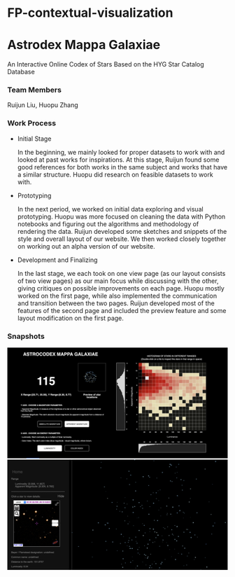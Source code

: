 # FP-contextual-visualization
# Astrodex Mappa Galaxiae
An Interactive Online Codex of Stars Based on the HYG Star Catalog Database


### Team Members
Ruijun Liu, Huopu Zhang

### Work Process
- Initial Stage

   In the beginning, we mainly looked for proper datasets to work with and looked at past works for inspirations. At this stage, Ruijun found some good references for both works in the same subject and works that have a similar structure. Huopu did research on feasible datasets to work with.

- Prototyping
   
   In the next period, we worked on initial data exploring and visual prototyping. Huopu was more focused on cleaning the data with Python notebooks and figuring out the algorithms and methodology of rendering the data. Ruijun developed some sketches and snippets of the style and overall layout of our website. We then worked closely together on working out an alpha version of our website.

- Development and Finalizing

   In the last stage, we each took on one view page (as our layout consists of two view pages) as our main focus while discussing with the other, giving critiques on possible improvements on each page. Huopu mostly worked on the first page, while also implemented the communication and transition between the two pages. Ruijun developed most of the features of the second page and included the preview feature and some layout modification on the first page.

### Snapshots
<img src="img/1.png"/>
<img src="img/2.png"/>
